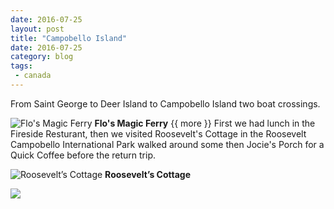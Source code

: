 ```yaml
---
date: 2016-07-25
layout: post
title: "Campobello Island"
date: 2016-07-25
category: blog
tags:
 - canada
---
```


<!--start excerpt-->
From Saint George to Deer Island to Campobello Island two boat crossings. 

![Flo's Magic Ferry](/images/2016/2016-07-25-campobello-island-1.jpg)
**Flo's Magic Ferry**
{{ more }}
First we had lunch in the Fireside Resturant, then we visited Roosevelt's Cottage in the
Roosevelt Campobello International Park walked around some then Jocie's Porch
for a Quick Coffee before the return trip.

![Roosevelt’s Cottage](/images/2016/2016-07-25-campobello-island-2.jpg)
**Roosevelt’s Cottage**

![](/images/2016/2016-07-25-campobello-island-3.jpg)
